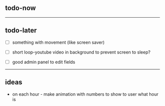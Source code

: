 ## todo-now


---

## todo-later

- [ ] something with movement (like screen saver)
- [ ] short loop-youtube video in background to prevent screen to sleep?

- [ ] good admin panel to edit fields

---

## ideas

- on each hour - make animation with numbers to show to user what hour is
